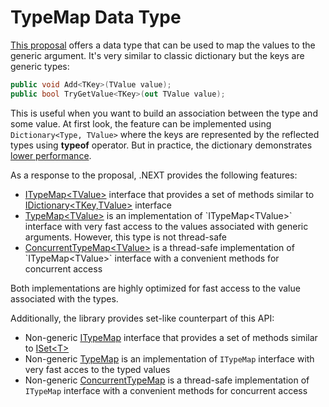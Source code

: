 TypeMap Data Type
====
[This proposal](https://github.com/dotnet/runtime/issues/59718) offers a data type that can be used to map the values to the generic argument. It's very similar to classic dictionary but the keys are generic types:
```csharp
public void Add<TKey>(TValue value);
public bool TryGetValue<TKey>(out TValue value);
```

This is useful when you want to build an association between the type and some value. At first look, the feature can be implemented using `Dictionary<Type, TValue>` where the keys are represented by the reflected types using **typeof** operator. But in practice, the dictionary demonstrates [lower performance](../../benchmarks.md).

As a response to the proposal, .NEXT provides the following features:
* [ITypeMap&lt;TValue&gt;](xref:DotNext.Collections.Specialized.ITypeMap`1) interface that provides a set of methods similar to [IDictionary&lt;TKey,TValue&gt;](https://docs.microsoft.com/en-us/dotnet/api/system.collections.generic.idictionary-2) interface
* [TypeMap&lt;TValue&gt;](xref:DotNext.Collections.Specialized.TypeMap`1) is an implementation of `ITypeMap<TValue>` interface with very fast access to the values associated with generic arguments. However, this type is not thread-safe
* [ConcurrentTypeMap&lt;TValue&gt;](xref:DotNext.Collections.Specialized.ConcurrentTypeMap`1) is a thread-safe implementation of `ITypeMap<TValue>` interface with a convenient methods for concurrent access

Both implementations are highly optimized for fast access to the value associated with the types.

Additionally, the library provides set-like counterpart of this API:
* Non-generic [ITypeMap](xref:DotNext.Collections.Specialized.ITypeMap) interface that provides a set of methods similar to [ISet&lt;T&gt;](https://learn.microsoft.com/en-us/dotnet/api/system.collections.generic.iset-1)
* Non-generic [TypeMap](xref:DotNext.Collections.Specialized.TypeMap) is an implementation of `ITypeMap` interface with very fast acces to the typed values
* Non-generic [ConcurrentTypeMap](xref:DotNext.Collections.Specialized.ConcurrentTypeMap) is a thread-safe implementation of `ITypeMap` interface with a convenient methods for concurrent access